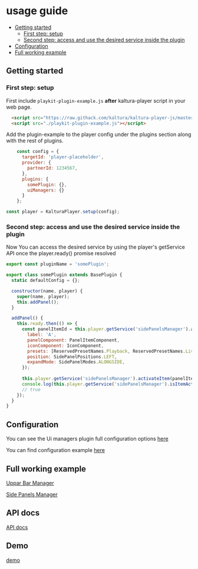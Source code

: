# usage guide

- [Getting started](#getting-started)
    - [First step: setup](#first-step-setup)
    - [Second step: access and use the desired service inside the plugin](#second-step-access-and-use-the-desired-service-inside-the-plugin)
- [Configuration](#configuration)
- [Full working example](https://github.com/kaltura/playkit-js-plugin-example/tree/master/demo)

## Getting started

### First step: setup

First include `playkit-plugin-example.js` **after** kaltura-player script in your web page.

```html
  <script src="https://raw.githack.com/kaltura/kaltura-player-js/master/dist/kaltura-ovp-player.js"></script>
  <script src="./playkit-plugin-example.js"></script>
```

Add the plugin-example to the player config under the plugins section along with the rest of plugins.

```js
    const config = {
      targetId: 'player-placeholder',
      provider: {
        partnerId: 1234567,
      },
      plugins: {
        somePlugin: {},
        uiManagers: {}
      }
    };

const player = KalturaPlayer.setup(config);
```

### Second step: access and use the desired service inside the plugin

Now You can access the desired service by using the player's getService API once the player.ready() promise resolved


```js
export const pluginName = 'somePlugin';

export class somePlugin extends BasePlugin {
  static defaultConfig = {};

  constructor(name, player) {
    super(name, player);
    this.addPanel();
  }

  addPanel() {
    this.ready.then(() => {
      const panelItemId = this.player.getService('sidePanelsManager').add({
        label: 'A',
        panelComponent: PanelItemComponent,
        iconComponent: IconComponent,
        presets: [ReservedPresetNames.Playback, ReservedPresetNames.Live],
        position: SidePanelPositions.LEFT,
        expandMode: SidePanelModes.ALONGSIDE,
      });
      
      this.player.getService('sidePanelsManager').activateItem(panelItemId);
      console.log(this.player.getService('sidePanelsManager').isItemActive(panelItemAId));
      // true
    });
  }
}
```

## Configuration

You can see the Ui managers plugin full configuration options [here](https://kaltura.github.io/playkit-js-plugin-example/docs/api/types/types_ui_managers_config.UiManagerConfig.html)

You can find configuration example [here](https://github.com/kaltura/playkit-js-plugin-example/tree/master/demo/uppar-bar-manager/index.html)


## Full working example

[Uppar Bar Manager](https://github.com/kaltura/playkit-js-plugin-example/tree/master/demo/uppar-bar-manager)

[Side Panels Manager](https://github.com/kaltura/playkit-js-plugin-example/tree/master/demo/side-panels-manager)

## API docs

[API docs](https://kaltura.github.io/playkit-js-plugin-example/docs/api/index.html)

## Demo

[demo](https://kaltura.github.io/playkit-js-plugin-example/demo/index.html)